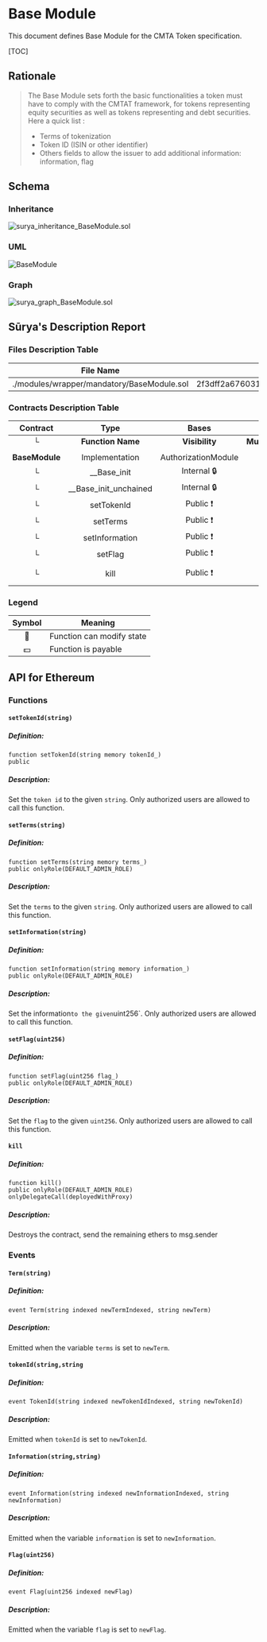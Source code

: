 # Base Module

This document defines Base Module for the CMTA Token specification.

[TOC]

## Rationale

> The Base Module sets forth the basic functionalities a token must have to comply with the CMTAT framework, for tokens representing equity securities as well as tokens representing and debt securities. Here a quick list :
>
> - Terms of tokenization
> - Token ID (ISIN or other identifier) 
> - Others fields to allow the issuer to add additional information: information, flag

## Schema

### Inheritance

![surya_inheritance_BaseModule.sol](../../schema/surya_inheritance/surya_inheritance_BaseModule.sol.png)

### UML

![BaseModule](../../schema/sol2uml/mandatory/BaseModule.svg)

### Graph

![surya_graph_BaseModule.sol](../../schema/surya_graph/surya_graph_BaseModule.sol.png)

## Sūrya's Description Report

### Files Description Table


| File Name                                  | SHA-1 Hash                               |
| ------------------------------------------ | ---------------------------------------- |
| ./modules/wrapper/mandatory/BaseModule.sol | 2f3dff2a6760314b7469f2c1e95edc2a73709359 |


### Contracts Description Table


|    Contract    |         Type          |                    Bases                    |                |                           |
| :------------: | :-------------------: | :-----------------------------------------: | :------------: | :-----------------------: |
|       └        |   **Function Name**   |               **Visibility**                | **Mutability** |       **Modifiers**       |
|                |                       |                                             |                |                           |
| **BaseModule** |    Implementation     | AuthorizationModule                          |                |                           |
|       └        |      __Base_init      |                 Internal 🔒                  |       🛑        |     onlyInitializing      |
|       └        | __Base_init_unchained |                 Internal 🔒                  |       🛑        |     onlyInitializing      |
|       └        |      setTokenId       |                  Public ❗️                   |       🛑        |         onlyRole          |
|       └        |       setTerms        |                  Public ❗️                   |       🛑        |         onlyRole          |
|       └        |    setInformation     |                  Public ❗️                   |       🛑        |         onlyRole          |
|       └        |        setFlag        |                  Public ❗️                   |       🛑        |         onlyRole          |
|       └        |         kill          |                  Public ❗️                   |       🛑        | onlyRole onlyDelegateCall |


### Legend

| Symbol | Meaning                   |
| :----: | ------------------------- |
|   🛑    | Function can modify state |
|   💵    | Function is payable       |



## API for Ethereum

### Functions

#### `setTokenId(string)`

##### Definition:

```solidity
function setTokenId(string memory tokenId_) 
public
```

##### Description:

Set the `token id` to the given `string`.
Only authorized users are allowed to call this function.

#### `setTerms(string)`

##### Definition:

```solidity
function setTerms(string memory terms_) 
public onlyRole(DEFAULT_ADMIN_ROLE)
```

##### Description:

Set the `terms` to the given `string`.
Only authorized users are allowed to call this function.

#### `setInformation(string)`

##### Definition:

```solidity
function setInformation(string memory information_) 
public onlyRole(DEFAULT_ADMIN_ROLE) 
```

##### Description:

Set the information` to the given `uint256`.
Only authorized users are allowed to call this function.

#### `setFlag(uint256)`

##### Definition:

```solidity
function setFlag(uint256 flag_) 
public onlyRole(DEFAULT_ADMIN_ROLE)
```

##### Description:

Set the `flag` to the given `uint256`.
Only authorized users are allowed to call this function.

#### `kill`

##### Definition:

```solidity
function kill()
public onlyRole(DEFAULT_ADMIN_ROLE) onlyDelegateCall(deployedWithProxy)
```

##### Description:

Destroys the contract, send the remaining ethers to msg.sender

### Events

#### `Term(string)`

##### Definition:

```solidity
event Term(string indexed newTermIndexed, string newTerm)
```

##### Description:

Emitted when the variable `terms` is set to `newTerm`.

#### `tokenId(string,string`

##### Definition:

```solidity
event TokenId(string indexed newTokenIdIndexed, string newTokenId)
```

##### Description:

Emitted when `tokenId` is set to `newTokenId`.

#### `Information(string,string)`

##### Definition:

```solidity
event Information(string indexed newInformationIndexed, string newInformation)
```

##### Description:

Emitted when the variable `information` is set to `newInformation`.

#### `Flag(uint256)`

##### Definition:

```solidity
event Flag(uint256 indexed newFlag)
```

##### Description:

Emitted when the variable `flag` is set to `newFlag`.
